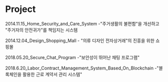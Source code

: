 # Project

2014.11.15_Home_Security_and_Care_System -"주거생활의 불편함"을 개선하고 "주거자의 안전귀가"를 책임지는 시스템

2014.12.04_Design_Shopping_Mall - "의류 디자인 전자상거래"의 진흥을 위한 쇼핑몰

2018.05.20_Secure_Chat_Program -"보안성이 뛰어난 채팅 프로그램"

2018.6.20_Labor_Contract_Management_System_Based_On_Blockchain -"블록체인을 활용한 근로 계약서 관리 시스템"

